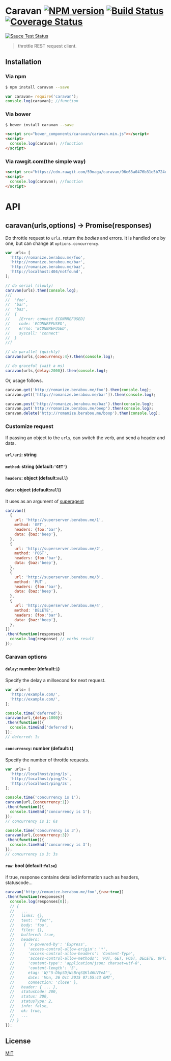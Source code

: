 # Caravan [![NPM version][npm-image]][npm] [![Build Status][travis-image]][travis] [![Coverage Status][coveralls-image]][coveralls]

[![Sauce Test Status][sauce-image]][sauce]

> throttle REST request client.

## Installation
### Via npm

```bash
$ npm install caravan --save
```

```js
var caravan= require('caravan');
console.log(caravan); //function
```

### Via bower

```bash
$ bower install caravan --save
```

```html
<script src="bower_components/caravan/caravan.min.js"></script>
<script>
  console.log(caravan); //function
</script>
```

### Via rawgit.com(the simple way)

```html
<script src="https://cdn.rawgit.com/59naga/caravan/96e63a0476b31e5b724e85bcf2ae6019cc5a1da3/caravan.min.js"></script>
<script>
  console.log(caravan); //function
</script>
```

# API

## caravan(urls,options) -> Promise(response*s*)

Do throttle request to `urls`. return the *bodies* and errors.
It is handled one by one, but can change at `options.concurrency`.

```js
var urls= [
  'http://romanize.berabou.me/foo',
  'http://romanize.berabou.me/bar',
  'http://romanize.berabou.me/baz',
  'http://localhost:404/notfound',
];

// do serial (slowly)
caravan(urls).then(console.log);
//[
//  'foo',
//  'bar',
//  'baz',
//  {
//    [Error: connect ECONNREFUSED]
//    code: 'ECONNREFUSED',
//    errno: 'ECONNREFUSED',
//    syscall: 'connect'
//  }
//]

// do parallel (quickly)
caravan(urls,{concurrency:4}).then(console.log);

// do graceful (wait a ms)
caravan(urls,{delay:2000}).then(console.log);
```

Or, usage follows.

```js
caravan.get('http://romanize.berabou.me/foo').then(console.log);
caravan.get(['http://romanize.berabou.me/bar']).then(console.log);

caravan.post('http://romanize.berabou.me/baz').then(console.log);
caravan.put('http://romanize.berabou.me/beep').then(console.log);
caravan.delete('http://romanize.berabou.me/boop').then(console.log);
```

### Customize request

If passing an object to the `urls`, can switch the verb, and send a header and data.

#### `url/uri`: string
#### `method`: string (default:`'GET'`)
#### `headers`: object (default:`null`)
#### `data`: object (default:`null`)

It uses as an argument of [superagent](https://github.com/visionmedia/superagent#installation)

```js
caravan([
  {
    url: 'http://superserver.berabou.me/1',
    method: 'GET',
    headers: {foo:'bar'},
    data: {baz:'beep'},
  },
  {
    url: 'http://superserver.berabou.me/2',
    method: 'POST',
    headers: {foo:'bar'},
    data: {baz:'beep'},
  },
  {
    url: 'http://superserver.berabou.me/3',
    method: 'PUT',
    headers: {foo:'bar'},
    data: {baz:'beep'},
  },
  {
    url: 'http://superserver.berabou.me/4',
    method: 'DELETE',
    headers: {foo:'bar'},
    data: {baz:'beep'},
  },
])
.then(function(responses){
  console.log(response) // verbs result
});
```

### Caravan options

#### `delay`: number (default:`1`)

Specify the delay a millsecond for next request.

```js
var urls= [
  'http://example.com/',
  'http://example.com/',
];

console.time('deferred');
caravan(url,{delay:1000})
.then(function(){
  console.timeEnd('deferred');
});
// deferred: 1s
```

#### `concurrency`: number (default:`1`)

Specify the number of throttle requests.

```js
var urls= [
  'http://localhost/ping/1s',
  'http://localhost/ping/2s',
  'http://localhost/ping/3s',
];

console.time('concurrency is 1');
caravan(url,{concurrency:1})
.then(function(){
  console.timeEnd('concurrency is 1');
});
// concurrency is 1: 6s

console.time('concurrency is 3');
caravan(url,{concurrency:3})
.then(function(){
  console.timeEnd('concurrency is 3');
});
// concurrency is 3: 3s
```

#### `raw`: bool (default:`false`)

if true, response contains detailed information such as headers, statuscode...

```js
caravan('http://romanize.berabou.me/foo',{raw:true})
.then(function(responses){
  console.log(responses[0]);
  // {
  //   ...
  //   links: {},
  //   text: '"foo"',
  //   body: 'foo',
  //   files: {},
  //   buffered: true,
  //   headers: 
  //    { 'x-powered-by': 'Express',
  //      'access-control-allow-origin': '*',
  //      'access-control-allow-headers': 'Content-Type',
  //      'access-control-allow-methods': 'PUT, GET, POST, DELETE, OPTIONS',
  //      'content-type': 'application/json; charset=utf-8',
  //      'content-length': '5',
  //      etag: 'W/"5-DbpSDjNcBrqSQKl46UVYeA"',
  //      date: 'Mon, 26 Oct 2015 07:55:43 GMT',
  //      connection: 'close' },
  //   header: { ... },
  //   statusCode: 200,
  //   status: 200,
  //   statusType: 2,
  //   info: false,
  //   ok: true,
  //   ...
  // }
});
```

License
---
[MIT][License]

[License]: http://59naga.mit-license.org/

[sauce-image]: http://soysauce.berabou.me/u/59798/caravan.svg
[sauce]: https://saucelabs.com/u/59798
[npm-image]:https://img.shields.io/npm/v/caravan.svg?style=flat-square
[npm]: https://npmjs.org/package/caravan
[travis-image]: http://img.shields.io/travis/59naga/caravan.svg?style=flat-square
[travis]: https://travis-ci.org/59naga/caravan
[coveralls-image]: http://img.shields.io/coveralls/59naga/caravan.svg?style=flat-square
[coveralls]: https://coveralls.io/r/59naga/caravan?branch=master
